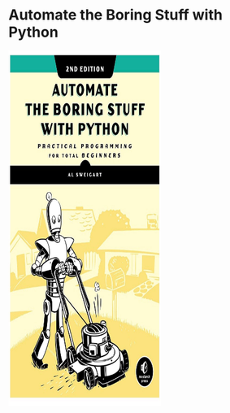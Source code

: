 # Automate the Boring Stuff with Python
<img src="cover.jpg" width="300px" height="700px">

<!-- Automate boring stuff with Python (book) -->
